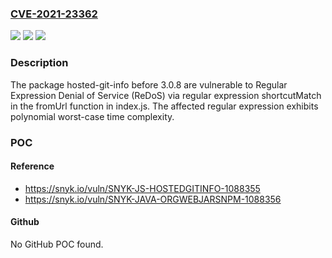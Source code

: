 ### [CVE-2021-23362](https://cve.mitre.org/cgi-bin/cvename.cgi?name=CVE-2021-23362)
![](https://img.shields.io/static/v1?label=Product&message=hosted-git-info&color=blue)
![](https://img.shields.io/static/v1?label=Version&message=%3C%203.0.8%20&color=brighgreen)
![](https://img.shields.io/static/v1?label=Vulnerability&message=Regular%20Expression%20Denial%20of%20Service%20(ReDoS)&color=brighgreen)

### Description

The package hosted-git-info before 3.0.8 are vulnerable to Regular Expression Denial of Service (ReDoS) via regular expression shortcutMatch in the fromUrl function in index.js. The affected regular expression exhibits polynomial worst-case time complexity.

### POC

#### Reference
- https://snyk.io/vuln/SNYK-JS-HOSTEDGITINFO-1088355
- https://snyk.io/vuln/SNYK-JAVA-ORGWEBJARSNPM-1088356

#### Github
No GitHub POC found.

